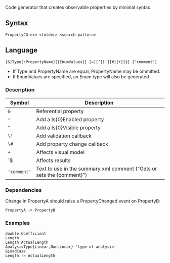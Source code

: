﻿Code generator that creates observable properties by minimal syntax

## Syntax

```
PropertyCG.exe <folder> <search-pattern>
```

## Language

```
[&]Type[:PropertyName][{EnumValues}] [=][^][!][#][+][$] ['comment']
```

- If Type and PropertyName are equal, PropertyName may be ommitted.
- If EnumValues are specified, an Enum type will also be generated

### Description

Symbol      | Description
------------|-------------------------------
`&`         | Referential property
`=`         | Add a Is{0}Enabled property
`^`         | Add a Is{0}Visible property
`\!`        | Add validation callback
`\#`        | Add property change callback
`+`         | Affects visual model
`$          | Affects results
`'comment'` | Text to use in the summary xml comment ("Gets or sets the \{comment}")

### Dependencies

Change in PropertyA should raise a PropertyChanged event on PropertyB:

```
PropertyA -> PropertyB
```

### Examples

```
double:Coefficient
Length
Length:ActualLength
AnalysisType{Linear,NonLinear} 'type of analysis'
&LoadCase
Length -> ActualLength
```